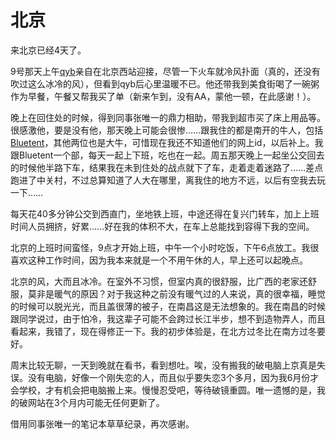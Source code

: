 # 北京

来北京已经4天了。

9号那天上午[qyb][0]亲自在北京西站迎接，尽管一下火车就冷风扑面（真的，还没有吹过这么冰冷的风），但看到qyb后心里温暖不已。他还带我到美食街喝了一碗粥作为早餐，午餐又帮我买了单（新来乍到，没有AA，蒙他一顿，在此感谢！）。

晚上在回住处的时候，得到同事张唯一的鼎力相助，带我到超市买了床上用品等。很感激他，要是没有他，那天晚上可能会很惨……跟我住的都是南开的牛人，包括[Bluetent][1]，其他两位也是大牛，可惜现在我还不知道他们的网上id，以后补上。我跟Bluetent一个部，每天一起上下班，吃也在一起。周五那天晚上一起坐公交回去的时候他半路下车，结果我在未到住处的战点就下了车，走着走着迷路了……差点跑进了中关村，不过总算知道了人大在哪里，离我住的地方不远，以后有空我去玩一下……

每天花40多分钟公交到西直门，坐地铁上班，中途还得在复兴门转车，加上上班时间人员拥挤，好累……好在我的体积不大，在车上总能找到容得下我的空间。

北京的上班时间蛮怪，9点才开始上班，中午一个小时吃饭，下午6点放工。我很喜欢这种工作时间，因为我本来就是一个不用午休的人，早上还可以起晚点。

北京的风，大而且冰冷。在室外不习惯，但室内真的很舒服，比广西的老家还舒服，莫非是暖气的原因？对于我这种之前没有暖气过的人来说，真的很幸福，睡觉的时候可以脱光光，而且盖很薄的被子，在南昌这是无法想象的。我在南昌的时候跟同学说过，由于怕冷，我这辈子可能不会跨过长江半步，想不到造物弄人，而且看起来，我错了，现在得修正一下。我的初步体验是，在北方过冬比在南方过冬要好。

周末比较无聊，一天到晚就在看书，看到想吐。唉，没有搬我的破电脑上京真是失误。没有电脑，好像一个刚失恋的人，而且似乎要失恋3个多月，因为我6月份才会学校，才有机会把电脑搬上来。慢慢忍受吧，等待破镜重圆。唯一遗憾的是，我的破网站在3个月内可能无任何更新了。

借用同事张唯一的笔记本草草纪录，再次感谢。

[0]: http://dev.eyou.com
[1]: http://bluetent.org/
